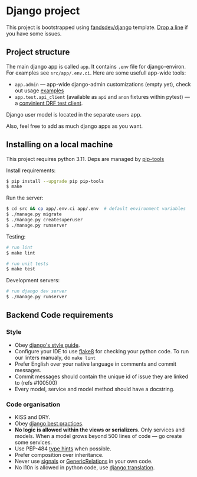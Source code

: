 # Django project

This project is bootstrapped using [fandsdev/django](http://github.com/fandsdev/django) template. [Drop a line](https://github.com/fandsdev/django/issues) if you have some issues.

## Project structure

The main django app is called `app`. It contains `.env` file for django-environ. For examples see `src/app/.env.ci`. Here are some usefull app-wide tools:
* `app.admin` — app-wide django-admin customizations (empty yet), check out usage [examples](https://github.com/f213/django/tree/master/%7B%7Bcookiecutter.project_slug%7D%7D/src/app/admin)
* `app.test.api_client` (available as `api` and `anon` fixtures within pytest) — a [convinient DRF test client](https://github.com/f213/django/blob/master/%7B%7Bcookiecutter.project_slug%7D%7D/src/users/tests/tests_whoami.py#L6-L16).

Django user model is located in the separate `users` app.

Also, feel free to add as much django apps as you want.

## Installing on a local machine
This project requires python 3.11. Deps are managed by [pip-tools](https://github.com/jazzband/pip-tools)

Install requirements:

```bash
$ pip install --upgrade pip pip-tools
$ make
```

Run the server:

```bash
$ cd src && cp app/.env.ci app/.env  # default environment variables
$ ./manage.py migrate
$ ./manage.py createsuperuser
$ ./manage.py runserver
```

Testing:
```bash
# run lint
$ make lint

# run unit tests
$ make test
```

Development servers:

```bash
# run django dev server
$ ./manage.py runserver

```

## Backend Code requirements

### Style

* Obey [django's style guide](https://docs.djangoproject.com/en/dev/internals/contributing/writing-code/coding-style/#model-style).
* Configure your IDE to use [flake8](https://pypi.python.org/pypi/flake8) for checking your python code. To run our linters manualy, do `make lint`
* Prefer English over your native language in comments and commit messages.
* Commit messages should contain the unique id of issue they are linked to (refs #100500)
* Every model, service and model method should have a docstring.

### Code organisation

* KISS and DRY.
* Obey [django best practices](http://django-best-practices.readthedocs.io/en/latest/index.html).
* **No logic is allowed within the views or serializers**. Only services and models. When a model grows beyond 500 lines of code — go create some services.
* Use PEP-484 [type hints](https://www.python.org/dev/peps/pep-0484/) when possible.
* Prefer composition over inheritance.
* Never use [signals](https://docs.djangoproject.com/en/dev/topics/signals/) or [GenericRelations](https://docs.djangoproject.com/en/dev/ref/contrib/contenttypes/) in your own code.
* No l10n is allowed in python code, use [django translation](https://docs.djangoproject.com/en/dev/topics/i18n/translation/).
